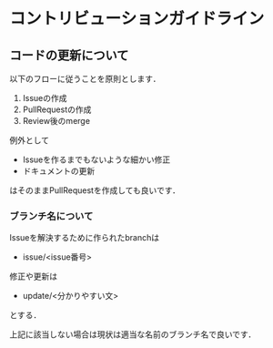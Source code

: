 # コントリビューションガイドライン


## コードの更新について
以下のフローに従うことを原則とします．

1. Issueの作成
2. PullRequestの作成
3. Review後のmerge

例外として
- Issueを作るまでもないような細かい修正
- ドキュメントの更新

はそのままPullRequestを作成しても良いです．

### ブランチ名について
Issueを解決するために作られたbranchは
- issue/<issue番号>

修正や更新は
- update/<分かりやすい文>

とする．

上記に該当しない場合は現状は適当な名前のブランチ名で良いです．